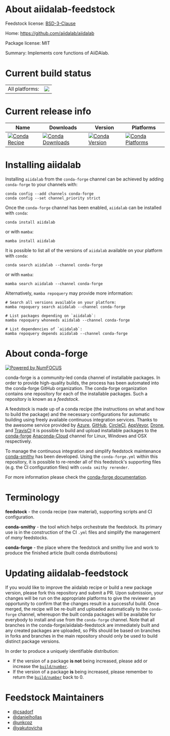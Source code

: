 About aiidalab-feedstock
========================

Feedstock license: [BSD-3-Clause](https://github.com/conda-forge/aiidalab-feedstock/blob/main/LICENSE.txt)

Home: https://github.com/aiidalab/aiidalab

Package license: MIT

Summary: Implements core functions of AiiDAlab.

Current build status
====================


<table><tr><td>All platforms:</td>
    <td>
      <a href="https://dev.azure.com/conda-forge/feedstock-builds/_build/latest?definitionId=16901&branchName=main">
        <img src="https://dev.azure.com/conda-forge/feedstock-builds/_apis/build/status/aiidalab-feedstock?branchName=main">
      </a>
    </td>
  </tr>
</table>

Current release info
====================

| Name | Downloads | Version | Platforms |
| --- | --- | --- | --- |
| [![Conda Recipe](https://img.shields.io/badge/recipe-aiidalab-green.svg)](https://anaconda.org/conda-forge/aiidalab) | [![Conda Downloads](https://img.shields.io/conda/dn/conda-forge/aiidalab.svg)](https://anaconda.org/conda-forge/aiidalab) | [![Conda Version](https://img.shields.io/conda/vn/conda-forge/aiidalab.svg)](https://anaconda.org/conda-forge/aiidalab) | [![Conda Platforms](https://img.shields.io/conda/pn/conda-forge/aiidalab.svg)](https://anaconda.org/conda-forge/aiidalab) |

Installing aiidalab
===================

Installing `aiidalab` from the `conda-forge` channel can be achieved by adding `conda-forge` to your channels with:

```
conda config --add channels conda-forge
conda config --set channel_priority strict
```

Once the `conda-forge` channel has been enabled, `aiidalab` can be installed with `conda`:

```
conda install aiidalab
```

or with `mamba`:

```
mamba install aiidalab
```

It is possible to list all of the versions of `aiidalab` available on your platform with `conda`:

```
conda search aiidalab --channel conda-forge
```

or with `mamba`:

```
mamba search aiidalab --channel conda-forge
```

Alternatively, `mamba repoquery` may provide more information:

```
# Search all versions available on your platform:
mamba repoquery search aiidalab --channel conda-forge

# List packages depending on `aiidalab`:
mamba repoquery whoneeds aiidalab --channel conda-forge

# List dependencies of `aiidalab`:
mamba repoquery depends aiidalab --channel conda-forge
```


About conda-forge
=================

[![Powered by
NumFOCUS](https://img.shields.io/badge/powered%20by-NumFOCUS-orange.svg?style=flat&colorA=E1523D&colorB=007D8A)](https://numfocus.org)

conda-forge is a community-led conda channel of installable packages.
In order to provide high-quality builds, the process has been automated into the
conda-forge GitHub organization. The conda-forge organization contains one repository
for each of the installable packages. Such a repository is known as a *feedstock*.

A feedstock is made up of a conda recipe (the instructions on what and how to build
the package) and the necessary configurations for automatic building using freely
available continuous integration services. Thanks to the awesome service provided by
[Azure](https://azure.microsoft.com/en-us/services/devops/), [GitHub](https://github.com/),
[CircleCI](https://circleci.com/), [AppVeyor](https://www.appveyor.com/),
[Drone](https://cloud.drone.io/welcome), and [TravisCI](https://travis-ci.com/)
it is possible to build and upload installable packages to the
[conda-forge](https://anaconda.org/conda-forge) [Anaconda-Cloud](https://anaconda.org/)
channel for Linux, Windows and OSX respectively.

To manage the continuous integration and simplify feedstock maintenance
[conda-smithy](https://github.com/conda-forge/conda-smithy) has been developed.
Using the ``conda-forge.yml`` within this repository, it is possible to re-render all of
this feedstock's supporting files (e.g. the CI configuration files) with ``conda smithy rerender``.

For more information please check the [conda-forge documentation](https://conda-forge.org/docs/).

Terminology
===========

**feedstock** - the conda recipe (raw material), supporting scripts and CI configuration.

**conda-smithy** - the tool which helps orchestrate the feedstock.
                   Its primary use is in the construction of the CI ``.yml`` files
                   and simplify the management of *many* feedstocks.

**conda-forge** - the place where the feedstock and smithy live and work to
                  produce the finished article (built conda distributions)


Updating aiidalab-feedstock
===========================

If you would like to improve the aiidalab recipe or build a new
package version, please fork this repository and submit a PR. Upon submission,
your changes will be run on the appropriate platforms to give the reviewer an
opportunity to confirm that the changes result in a successful build. Once
merged, the recipe will be re-built and uploaded automatically to the
`conda-forge` channel, whereupon the built conda packages will be available for
everybody to install and use from the `conda-forge` channel.
Note that all branches in the conda-forge/aiidalab-feedstock are
immediately built and any created packages are uploaded, so PRs should be based
on branches in forks and branches in the main repository should only be used to
build distinct package versions.

In order to produce a uniquely identifiable distribution:
 * If the version of a package **is not** being increased, please add or increase
   the [``build/number``](https://docs.conda.io/projects/conda-build/en/latest/resources/define-metadata.html#build-number-and-string).
 * If the version of a package **is** being increased, please remember to return
   the [``build/number``](https://docs.conda.io/projects/conda-build/en/latest/resources/define-metadata.html#build-number-and-string)
   back to 0.

Feedstock Maintainers
=====================

* [@csadorf](https://github.com/csadorf/)
* [@danielhollas](https://github.com/danielhollas/)
* [@unkcpz](https://github.com/unkcpz/)
* [@yakutovicha](https://github.com/yakutovicha/)

